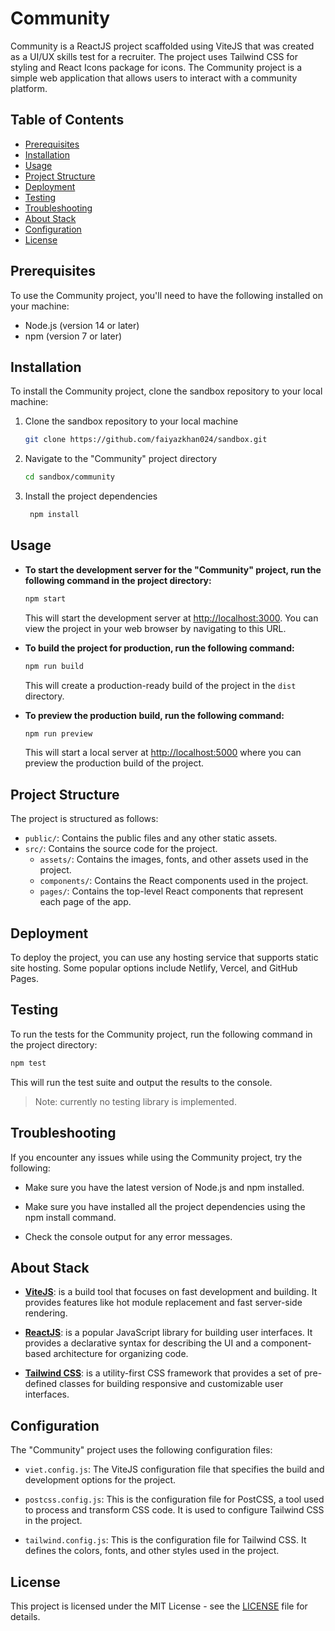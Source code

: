 # Community

Community is a ReactJS project scaffolded using ViteJS that was created as a UI/UX skills test for a recruiter. The project uses Tailwind CSS for styling and React Icons package for icons. The Community project is a simple web application that allows users to interact with a community platform.

## Table of Contents

- [Prerequisites](#prerequisites)
- [Installation](#installation)
- [Usage](#usage)
- [Project Structure](#project-structure)
- [Deployment](#deployment)
- [Testing](#testing)
- [Troubleshooting](#troubleshooting)
- [About Stack](#about-stack)
- [Configuration](#configuration)
- [License](#license)

## Prerequisites

To use the Community project, you'll need to have the following installed on your machine:

- Node.js (version 14 or later)
- npm (version 7 or later)

## Installation

To install the Community project, clone the sandbox repository to your local machine:

1. Clone the sandbox repository to your local machine

   ```bash
   git clone https://github.com/faiyazkhan024/sandbox.git
   ```

2. Navigate to the "Community" project directory

   ```bash
   cd sandbox/community
   ```

3. Install the project dependencies

   ```bash
    npm install
   ```

## Usage

- **To start the development server for the "Community" project, run the following command in the project directory:**

  ```bash
  npm start
  ```

  This will start the development server at <http://localhost:3000>. You can view the project in your web browser by navigating to this URL.

- **To build the project for production, run the following command:**

  ```bash
  npm run build
  ```

  This will create a production-ready build of the project in the `dist` directory.

- **To preview the production build, run the following command:**

  ```bash
  npm run preview
  ```

  This will start a local server at <http://localhost:5000> where you can preview the production build of the project.

## Project Structure

The project is structured as follows:

- `public/`: Contains the public files and any other static assets.
- `src/`: Contains the source code for the project.
  - `assets/`: Contains the images, fonts, and other assets used in the project.
  - `components/`: Contains the React components used in the project.
  - `pages/`: Contains the top-level React components that represent each page of the app.

## Deployment

To deploy the project, you can use any hosting service that supports static site hosting. Some popular options include Netlify, Vercel, and GitHub Pages.

## Testing

To run the tests for the Community project, run the following command in the project directory:

```bash
npm test
```

This will run the test suite and output the results to the console.

> Note: currently no testing library is implemented.

## Troubleshooting

If you encounter any issues while using the Community project, try the following:

- Make sure you have the latest version of Node.js and npm installed.

- Make sure you have installed all the project dependencies using the npm install command.

- Check the console output for any error messages.

## About Stack

- **[ViteJS](https://vitejs.dev/)**: is a build tool that focuses on fast development and building. It provides features like hot module replacement and fast server-side rendering.

- **[ReactJS](https://react.dev/)**: is a popular JavaScript library for building user interfaces. It provides a declarative syntax for describing the UI and a component-based architecture for organizing code.

- **[Tailwind CSS](https://tailwindcss.com/)**: is a utility-first CSS framework that provides a set of pre-defined classes for building responsive and customizable user interfaces.

## Configuration

The "Community" project uses the following configuration files:

- `viet.config.js`: The ViteJS configuration file that specifies the build and development options for the project.

- `postcss.config.js`: This is the configuration file for PostCSS, a tool used to process and transform CSS code. It is used to configure Tailwind CSS in the project.

- `tailwind.config.js`: This is the configuration file for Tailwind CSS. It defines the colors, fonts, and other styles used in the project.

## License

This project is licensed under the MIT License - see the [LICENSE](LICENSE) file for details.
